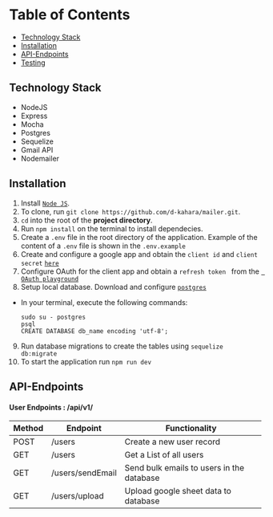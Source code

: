 # Table of Contents
- [Technology Stack](#technology-stack)
- [Installation](#installation)
- [API-Endpoints](#api-endpoints)
- [Testing](#testing)



## Technology Stack
- NodeJS
- Express
- Mocha
- Postgres
- Sequelize
- Gmail API
- Nodemailer


## Installation

1. Install [`Node JS`](https://nodejs.org/en/).
2. To clone, run `git clone https://github.com/d-kahara/mailer.git`.
3. `cd` into the root of the **project directory**.
4. Run `npm install` on the terminal to install dependecies.
5. Create a `.env` file in the root directory of the application. Example of the content of a `.env` file is shown in the `.env.example`
6. Create and configure a google app and obtain the `client id` and `client secret` [`here`](https://console.cloud.google.com)
7. Configure OAuth for the client app and obtain a `refresh token ` from the  [` OAuth playground`](https://developers.google.com/oauthplayground/)
8. Setup local database.
   Download and configure [`postgres`](https://www.postgresql.org)
  - In your terminal, execute the following commands:
    ```
    sudo su - postgres
    psql
    CREATE DATABASE db_name encoding 'utf-8';
    ```
9. Run database migrations to create the tables using `sequelize db:migrate`
10. To start the application run `npm run dev`

## API-Endpoints

#### User Endpoints : /api/v1/

Method | Endpoint | Functionality
--- | --- | ---
POST | /users | Create a new user record
GET | /users | Get a List of all users
GET | /users/sendEmail | Send bulk emails to users in the database
GET | /users/upload | Upload google sheet data to database

